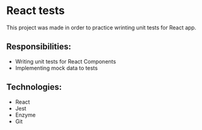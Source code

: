 # React tests
This project was made in order to practice wrinting unit tests for React app.

## Responsibilities:

* Writing unit tests for React Components
* Implementing mock data to tests


## Technologies:

* React
* Jest
* Enzyme
* Git
